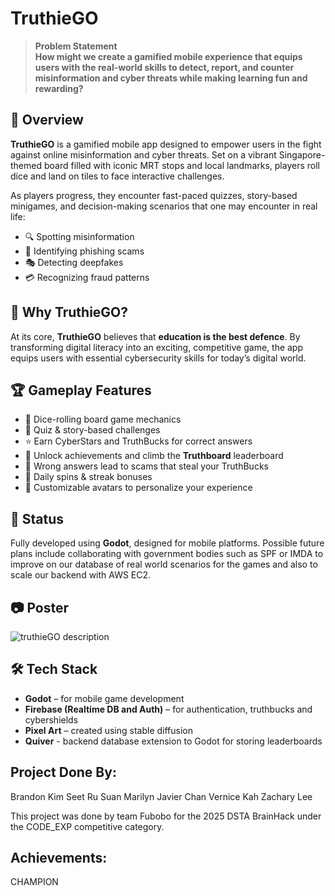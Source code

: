 
# TruthieGO

> **Problem Statement**  
> **How might we create a gamified mobile experience that equips users with the real-world skills to detect, report, and counter misinformation and cyber threats while making learning fun and rewarding?**

## 📱 Overview

**TruthieGO** is a gamified mobile app designed to empower users in the fight against online misinformation and cyber threats. Set on a vibrant Singapore-themed board filled with iconic MRT stops and local landmarks, players roll dice and land on tiles to face interactive challenges.

As players progress, they encounter fast-paced quizzes, story-based minigames, and decision-making scenarios that one may encounter in real life:

- 🔍 Spotting misinformation  
- 🎣 Identifying phishing scams  
- 🎭 Detecting deepfakes  
- 💳 Recognizing fraud patterns  

## 🎯 Why TruthieGO?

At its core, **TruthieGO** believes that **education is the best defence**. By transforming digital literacy into an exciting, competitive game, the app equips users with essential cybersecurity skills for today’s digital world.

## 🏆 Gameplay Features

- 🎲 Dice-rolling board game mechanics  
- 🧠 Quiz & story-based challenges  
- ⭐ Earn CyberStars and TruthBucks for correct answers  
- 🧩 Unlock achievements and climb the **Truthboard** leaderboard  
- 💸 Wrong answers lead to scams that steal your TruthBucks  
- 🔁 Daily spins & streak bonuses  
- 🧍 Customizable avatars to personalize your experience  

## 🚧 Status

Fully developed using **Godot**, designed for mobile platforms. Possible future plans include collaborating with government bodies such as SPF or IMDA to improve on our database of real world scenarios for the games and also to scale our backend with AWS EC2.

## 📷 Poster

![truthieGO description](./TRUTHIE%20GO%20HOME.jpg)

## 🛠 Tech Stack

- **Godot** – for mobile game development  
- **Firebase (Realtime DB and Auth)** – for authentication, truthbucks and cybershields 
- **Pixel Art** – created using stable diffusion
- **Quiver** - backend database extension to Godot for storing leaderboards



## Project Done By:
Brandon Kim
Seet Ru Suan Marilyn
Javier Chan
Vernice Kah
Zachary Lee

This project was done by team Fubobo for the 2025 DSTA BrainHack under the CODE_EXP competitive category.


## Achievements:
CHAMPION
